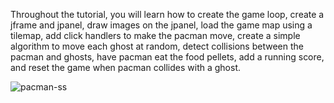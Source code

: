 Throughout the tutorial, you will learn how to create the game loop, create a jframe and jpanel, draw images on the jpanel, load the game map using a tilemap, add click handlers to make the pacman move, create a simple algorithm to move each ghost at random, detect collisions between the pacman and ghosts, have pacman eat the food pellets, add a running score, and reset the game when pacman collides with a ghost. 

![pacman-ss](https://github.com/AdithyaD56/Pacman-Game-using-Java.git)
